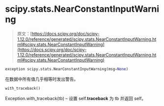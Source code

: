 # scipy.stats.NearConstantInputWarning

> 原文：[https://docs.scipy.org/doc/scipy-1.12.0/reference/generated/scipy.stats.NearConstantInputWarning.html#scipy.stats.NearConstantInputWarning](https://docs.scipy.org/doc/scipy-1.12.0/reference/generated/scipy.stats.NearConstantInputWarning.html#scipy.stats.NearConstantInputWarning)

```py
exception scipy.stats.NearConstantInputWarning(msg=None)
```

在数据中所有值几乎相等时发出警告。

```py
with_traceback()
```

Exception.with_traceback(tb) – 设置 self.__traceback__ 为 tb 并返回 self。
